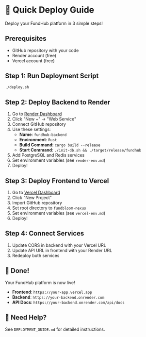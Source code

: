 # 🚀 Quick Deploy Guide

Deploy your FundHub platform in 3 simple steps!

## Prerequisites
- GitHub repository with your code
- Render account (free)
- Vercel account (free)

## Step 1: Run Deployment Script
```bash
./deploy.sh
```

## Step 2: Deploy Backend to Render
1. Go to [Render Dashboard](https://dashboard.render.com)
2. Click "New +" → "Web Service"
3. Connect GitHub repository
4. Use these settings:
   - **Name**: `fundhub-backend`
   - **Environment**: `Rust`
   - **Build Command**: `cargo build --release`
   - **Start Command**: `./init-db.sh && ./target/release/fundhub`
5. Add PostgreSQL and Redis services
6. Set environment variables (see `render-env.md`)
7. Deploy!

## Step 3: Deploy Frontend to Vercel
1. Go to [Vercel Dashboard](https://vercel.com/dashboard)
2. Click "New Project"
3. Import GitHub repository
4. Set root directory to `fundbloom-nexus`
5. Set environment variables (see `vercel-env.md`)
6. Deploy!

## Step 4: Connect Services
1. Update CORS in backend with your Vercel URL
2. Update API URL in frontend with your Render URL
3. Redeploy both services

## 🎉 Done!
Your FundHub platform is now live!

- **Frontend**: `https://your-app.vercel.app`
- **Backend**: `https://your-backend.onrender.com`
- **API Docs**: `https://your-backend.onrender.com/api/docs`

## 📖 Need Help?
See `DEPLOYMENT_GUIDE.md` for detailed instructions.
